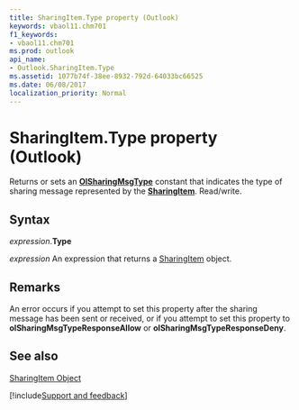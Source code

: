 ```yaml
---
title: SharingItem.Type property (Outlook)
keywords: vbaol11.chm701
f1_keywords:
- vbaol11.chm701
ms.prod: outlook
api_name:
- Outlook.SharingItem.Type
ms.assetid: 1077b74f-38ee-8932-792d-64033bc66525
ms.date: 06/08/2017
localization_priority: Normal
---
```



# SharingItem.Type property (Outlook)

Returns or sets an  **[OlSharingMsgType](Outlook.OlSharingMsgType.md)** constant that indicates the type of sharing message represented by the **[SharingItem](Outlook.SharingItem.md)**. Read/write.


## Syntax

_expression_.**Type**

 _expression_ An expression that returns a [SharingItem](Outlook.SharingItem.md) object.


## Remarks

An error occurs if you attempt to set this property after the sharing message has been sent or received, or if you attempt to set this property to  **olSharingMsgTypeResponseAllow** or **olSharingMsgTypeResponseDeny**.


## See also


[SharingItem Object](Outlook.SharingItem.md)

[!include[Support and feedback](~/includes/feedback-boilerplate.md)]